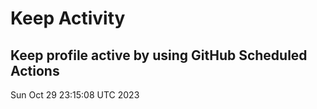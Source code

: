 # Keep Activity 
Keep profile active by using GitHub Scheduled Actions
--- 
Sun Oct 29 23:15:08 UTC 2023